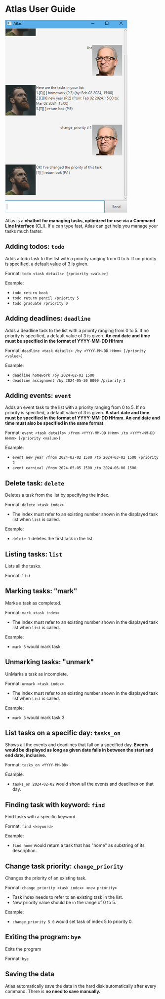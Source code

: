 # Atlas User Guide

![Screenshot of Atlas](Ui.png)

Atlas is a **chatbot for managing tasks, optimized for use via a Command 
Line Interface** (CLI). If u can type fast, Atlas can get help you manage
your tasks much faster.

## Adding todos: `todo`
Adds a todo task to the list with a priority ranging from 0 to 5.
If no priority is specified, a default value of 3 is given.

Format: `todo <task details> [/priority <value>]`

Example:

- `todo return book`
-  `todo return pencil /priority 5`
-  `todo graduate /priority 0`

## Adding deadlines: `deadline`

Adds a deadline task to the list with a priority ranging from 0 to 5.
If no priority is specified, a default value of 3 is given. **An end date
and time must be specified in the format of YYYY-MM-DD HHmm**

Format: `deadline <task details> /by <YYYY-MM-DD HHmm> [/priority <value>]`

Example: 

- `deadline homework /by 2024-02-02 1500`
- `deadline assignment /by 2024-05-30 0000 /priority 1`

## Adding events: `event`

Adds an event task to the list with a priority ranging from 0 to 5.
If no priority is specified, a default value of 3 is given. **A start date
and time must be specified in the format of YYYY-MM-DD HHmm. An end date and time
must also be specified in the same format**

Format: `event <task details> /from <YYYY-MM-DD HHmm> /to <YYYY-MM-DD HHmm> [/priority <value>] `

Example:

- `event new year /from 2024-02-02 1500 /to 2024-03-02 1500 /priority 2`
- `event carnival /from 2024-05-05 1500 /to 2024-06-06 1500`


## Delete task: `delete`

Deletes a task from the list by specifying the index.

Format: `delete <task index>`

- The index must refer to an existing number shown in the displayed task list when `list` is called.

Example: 

- `delete 1` deletes the first task in the list.

## Listing tasks: `list`

Lists all the tasks.

Format: `list`

## Marking tasks: "mark"

Marks a task as completed.

Format: `mark <task index>`

- The index must refer to an existing number shown in the displayed task list when `list` is called.

Example:

- `mark 3` would mark task 

## Unmarking tasks: "unmark"                                                               
                                                                                       
UnMarks a task as incomplete.                                                
                                                                                       
Format: `unmark <task index>`                                                           
                                                                                       
- The index must refer to an existing number shown in the displayed task list when `list` is called.                    
                                                                                       
Example:                                                                               
                                                                                       
- `mark 3` would mark task 3

## List tasks on a specific day: `tasks_on`
Shows all the events and deadlines that fall on a specified day. **Events would be displayed
as long as given date falls in between the start and end date, inclusive.**

Format: `tasks_on <YYYY-MM-DD>`  

Example:
- `tasks_on 2024-02-02` would show all the events and deadlines on that day.      

## Finding task with keyword: `find`

Find tasks with a specific keyword.

Format: `find <keyword>`

Example:

- `find home` would return a task that has "home" as substring of its description.

## Change task priority: `change_priority`

Changes the priority of an existing task.

Format: `change_priority <task index> <new priority>`

- Task index needs to refer to an existing task in the list.
- New priority value should be in the range of 0 to 5.

Example:

- `change_priority 5 0` would set task of index 5 to priority 0.

## Exiting the program: `bye`

Exits the program

Format: `bye`

## Saving the data

Atlas automatically save the data in the hard disk automatically after every command.
There is **no need to save manually.**